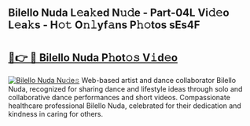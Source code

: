 ## Bilello Nuda L𝚎a𝚔ed N𝚞𝚍e - Part-04L Vi𝚍𝚎o L𝚎a𝚔s - H𝚘𝚝 O𝚗𝚕yf𝚊ns P𝚑𝚘tos sEs4F

# <h2><a href="http://kf1fgs2.oniu.top/?m=Bilello+Nuda">🔗👉 🔴 Bilello Nuda P𝚑ot𝚘𝚜 V𝚒d𝚎o</a></h2>

[![Bilello Nuda Nu𝚍e𝚜](https://i.imgur.com/0qMVB7G.gif)](http://kf1fgs2.oniu.top/?m=Bilello+Nuda)
Web-based artist and dance collaborator Bilello Nuda, recognized for sharing dance and lifestyle ideas through solo and collaborative dance performances and short videos. Compassionate healthcare professional Bilello Nuda, celebrated for their dedication and kindness in caring for others.  
